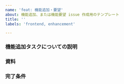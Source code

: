```yaml
---
name: 'feat: 機能追加・要望'
about: 機能追加、または機能要望 issue 作成用のテンプレート
title: ''
labels: 'frontend, enhancement'

---
```


<!-- NOTE: -->
<!-- issue タイトルは、それを読んだだけで何 (what) を対応すべきかわかるように記述するように心がける -->
<!-- Issue-Driven Development (IDD) のアジリティを損なわないようにするため、 -->
<!-- タイトルの記述だけで対応する内容が自明である場合は、以下のセクションの記述を省略しても良いこととする -->

### 機能追加タスクについての説明
<!-- タイトルより詳細な記述をする -->


### 資料
<!-- 必要であれば、Backlog/Zendesk/Confluence/Jira などのリンクを添付する -->


### 完了条件
<!-- 何が達成されればこの issue がクローズできるかを記述する -->

